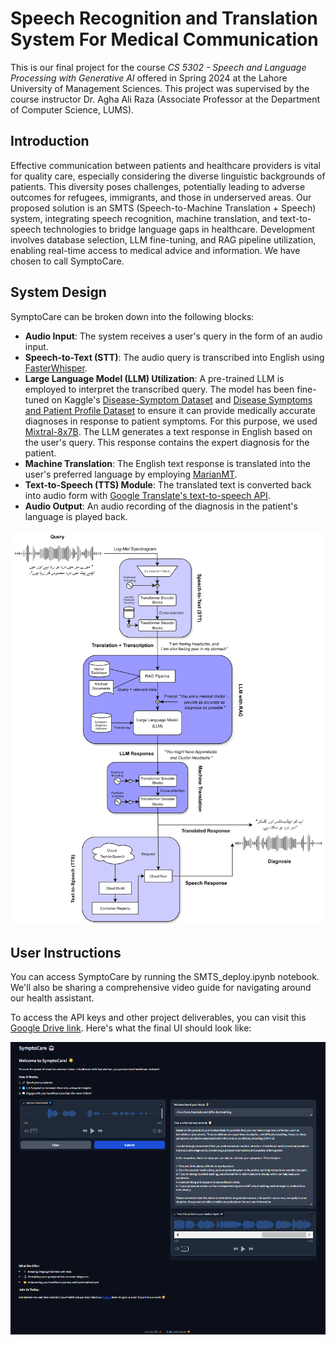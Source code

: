 # Speech Recognition and Translation System For Medical Communication

This is our final project for the course *CS 5302 - Speech and Language Processing with Generative AI* offered in Spring 2024 at the Lahore University of Management Sciences. This project was supervised by the course instructor Dr. Agha Ali Raza (Associate Professor at the Department of Computer Science, LUMS).

## Introduction

Effective communication between patients and healthcare providers is vital for quality care, especially considering the diverse linguistic backgrounds of patients. This diversity poses challenges, potentially leading to adverse outcomes for refugees, immigrants, and those in underserved areas. Our proposed solution is an SMTS (Speech-to-Machine Translation + Speech) system, integrating speech recognition, machine translation, and text-to-speech technologies to bridge language gaps in healthcare. Development involves database selection, LLM fine-tuning, and RAG pipeline utilization, enabling real-time access to medical advice and information. We have chosen to call SymptoCare.

## System Design

SymptoCare can be broken down into the following blocks:

- **Audio Input**: The system receives a user's query in the form of an audio input.
- **Speech-to-Text (STT)**: The audio query is transcribed into English using [FasterWhisper](https://github.com/SYSTRAN/faster-whisper).
- **Large Language Model (LLM) Utilization**: A pre-trained LLM is employed to interpret the transcribed query. The model has been fine-tuned on Kaggle's [Disease-Symptom Dataset](https://www.kaggle.com/datasets/dhivyeshrk/diseases-and-symptoms-dataset) and [Disease Symptoms and Patient Profile Dataset](https://www.kaggle.com/datasets/uom190346a/disease-symptoms-and-patient-profile-dataset) to ensure it can provide medically accurate diagnoses in response to patient symptoms. For this purpose, we used [Mixtral-8x7B](https://huggingface.co/mistralai/Mixtral-8x7B-Instruct-v0.1). The LLM generates a text response in English based on the user's query. This response contains the expert diagnosis for the patient.
- **Machine Translation**: The English text response is translated into the user's preferred language by employing [MarianMT](https://huggingface.co/docs/transformers/en/model_doc/marian).
- **Text-to-Speech (TTS) Module**: The translated text is converted back into audio form with [Google Translate's text-to-speech API](https://pypi.org/project/gTTS/).
- **Audio Output**: An audio recording of the diagnosis in the patient's language is played back.

![alt text](system_design_diagram.png)

## User Instructions

You can access SymptoCare by running the SMTS_deploy.ipynb notebook. We'll also be sharing a comprehensive video guide for navigating around our health assistant. 

To access the API keys and other project deliverables, you can visit this [Google Drive link](https://drive.google.com/drive/folders/1pFgekU6hQQG2GhDhlIHJMoj-ke3UdU_1). Here's what the final UI should look like:

![alt text](sample_response.png)

